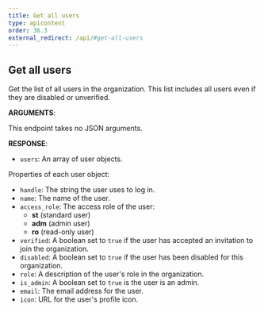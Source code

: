 ```yaml
---
title: Get all users
type: apicontent
order: 36.3
external_redirect: /api/#get-all-users
---
```


## Get all users

Get the list of all users in the organization. This list includes all users even if they are disabled or unverified.

**ARGUMENTS**:

This endpoint takes no JSON arguments.

**RESPONSE**:

- `users`: An array of user objects.

Properties of each user object:

- `handle`: The string the user uses to log in.
- `name`: The name of the user.
- `access_role`: The access role of the user:
  - **st** (standard user)
  - **adm** (admin user)
  - **ro** (read-only user)
- `verified`: A boolean set to `true` if the user has accepted an invitation to join the organization.
- `disabled`: A boolean set to `true` if the user has been disabled for this organization.
- `role`: A description of the user's role in the organization.
- `is_admin`: A boolean set to `true` is the user is an admin.
- `email`: The email address for the user.
- `icon`: URL for the user's profile icon.
